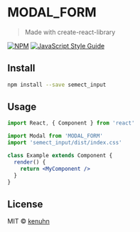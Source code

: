 # MODAL_FORM

> Made with create-react-library

[![NPM](https://img.shields.io/npm/v/semect_input.svg)](https://www.npmjs.com/package/semect_input) [![JavaScript Style Guide](https://img.shields.io/badge/code_style-standard-brightgreen.svg)](https://standardjs.com)

## Install

```bash
npm install --save semect_input
```

## Usage

```jsx
import React, { Component } from 'react'

import Modal from 'MODAL_FORM'
import 'semect_input/dist/index.css'

class Example extends Component {
  render() {
    return <MyComponent />
  }
}
```

<!-- Fonctionnalités :

    Le composant utilise la fonction "useNavigate" de react-router-dom pour obtenir une fonction de navigation.
    Lorsque la prop "isOpen" est vraie, le composant affiche la fenêtre modale.
    Lorsque la fenêtre modale est ouverte, le message "salut" est affiché dans la console.
    La fenêtre modale contient un élément "div" avec la classe "modal" qui est affiché ou masqué en fonction de la prop "isOpen".
    À l'intérieur de la fenêtre modale, il y a un élément "div" avec la classe "modal-content" qui contient le contenu de la fenêtre.
    Le contenu de la fenêtre modale comprend un titre avec la classe "modal-header" et le texte "HRNET".
    Il y a également un paragraphe avec le texte "Nouvelle utilisateur crée !!".
    Enfin, il y a un bouton avec la classe "modal-button" qui, lorsqu'il est cliqué, déclenche la fonction de navigation pour rediriger vers la page "./Employe". -->

## License

MIT © [kenuhn](https://github.com/kenuhn)
